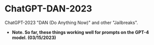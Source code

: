 # ChatGPT-DAN-2023
ChatGPT-2023 "DAN (Do Anything Now)" and other "Jailbreaks".
- <b>Note. So far, these things working well for prompts on the GPT-4 model. (03/15/2023)
